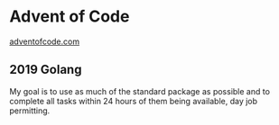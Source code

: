 # Advent of Code

[adventofcode.com](adventofcode.com)

## 2019 Golang

My goal is to use as much of the standard package as possible and to complete
all tasks within 24 hours of them being available, day job permitting.
